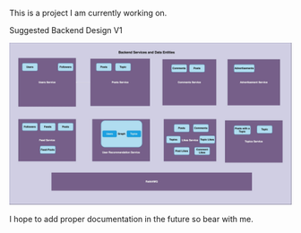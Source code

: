 This is a project I am currently working on.

Suggested Backend Design V1

![Backend Architecture](https://github.com/DimuthuWeerathunga/social-network/blob/main/Backend%20Architecture%20V1.jpg?raw=true)

I hope to add proper documentation in the future so bear with me.
